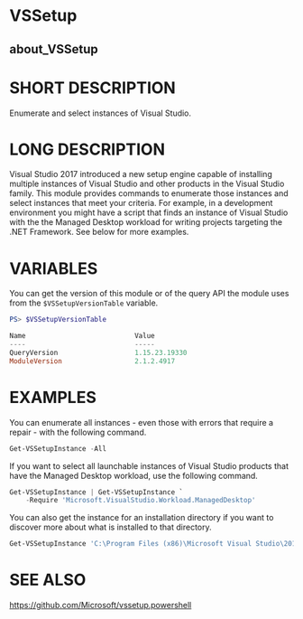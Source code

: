 
# VSSetup

## about_VSSetup

# SHORT DESCRIPTION

Enumerate and select instances of Visual Studio.

# LONG DESCRIPTION

Visual Studio 2017 introduced a new setup engine capable of installing multiple instances of Visual
Studio and other products in the Visual Studio family. This module provides commands to enumerate
those instances and select instances that meet your criteria.
For example, in a development environment you might have a script that finds an instance of
Visual Studio with the the Managed Desktop workload for writing projects targeting the .NET Framework.
See below for more examples.

# VARIABLES

You can get the version of this module or of the query API the module uses from the
`$VSSetupVersionTable` variable.

```powershell
PS> $VSSetupVersionTable

Name                           Value
----                           -----
QueryVersion                   1.15.23.19330
ModuleVersion                  2.1.2.4917
```

# EXAMPLES

You can enumerate all instances - even those with errors that require a repair - with the following command.

```powershell
Get-VSSetupInstance -All
```

If you want to select all launchable instances of Visual Studio products that have the Managed
Desktop workload, use the following command.

```powershell
Get-VSSetupInstance | Get-VSSetupInstance `
    -Require 'Microsoft.VisualStudio.Workload.ManagedDesktop'
```

You can also get the instance for an installation directory if you want to discover more about what
is installed to that directory.

```powershell
Get-VSSetupInstance 'C:\Program Files (x86)\Microsoft Visual Studio\2017\Community'
```

# SEE ALSO

https://github.com/Microsoft/vssetup.powershell
